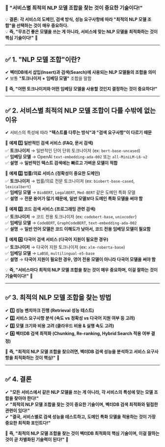 ### **📌 "서비스별 최적의 NLP 모델 조합을 찾는 것이 중요한 기술이다!"**

💡 **결론:** **각 서비스의 도메인, 검색 방식, 성능 요구사항에 따라 "최적의 NLP 모델 조합"을 선택하는 것이 매우 중요하다.**  
💡 **즉, "무조건 좋은 모델을 쓰는 게 아니라, 서비스에 맞는 NLP 모델을 최적화하는 것이 핵심 기술이다!"** 🚀

---

## **✅ 1. "NLP 모델 조합"이란?**

✔ **벡터DB에서 삽입(Insert)과 검색(Search)에 사용되는 NLP 모델들의 조합을 의미**  
✔ 보통 **"토크나이저 + 임베딩 모델"** 조합을 말함

📌 **즉, "어떤 토크나이저와 어떤 임베딩 모델을 사용할 것인지 결정하는 것이 중요하다!"**

---

## **✅ 2. 서비스별 최적의 NLP 모델 조합이 다를 수밖에 없는 이유**

✔ 서비스의 특성에 따라 **"텍스트를 다루는 방식"과 "검색 요구사항"이 다르기 때문**

📌 **예제 1️⃣ 일반적인 검색 서비스 (FAQ, 문서 검색)**  
✅ **토크나이저** → 일반적인 단어 단위 토크나이저 (ex: `bert-base-uncased`)  
✅ **임베딩 모델** → OpenAI `text-embedding-ada-002` 또는 `all-MiniLM-L6-v2`  
✅ **설명** → **일반적인 텍스트 검색에는 빠르고 가벼운 모델이 적합**

📌 **예제 2️⃣ 법률/의료 서비스 (정확성이 중요한 도메인)**  
✅ **토크나이저** → 법률/의료 전문 토크나이저 (ex: `biobert-base-cased`, `lexicalbert`)  
✅ **임베딩 모델** → `BioBERT`, `LegalBERT`, `Med-BERT` 같은 도메인 특화 모델  
✅ **설명** → **전문 용어가 많기 때문에, 일반 모델보다 도메인 특화 모델을 써야 함**

📌 **예제 3️⃣ 코드 검색 서비스 (프로그래밍 관련 검색)**  
✅ **토크나이저** → 코드 전용 토크나이저 (ex: `codebert-base`, `unixcoder`)  
✅ **임베딩 모델** → `CodeBERT`, `GraphCodeBERT`, `text-embedding-ada-002`  
✅ **설명** → **일반 언어 모델은 코드 이해도가 낮아서, 코드 전용 임베딩 모델이 필요함**

📌 **예제 4️⃣ 다국어 검색 서비스 (다국어 지원이 필요한 경우)**  
✅ **토크나이저** → 다국어 지원 토크나이저 (ex: `xlm-roberta-base`)  
✅ **임베딩 모델** → `LaBSE`, `multilingual-e5-base`  
✅ **설명** → **다국어 지원이 필요한 경우, 영어 전용 모델이 아니라 다국어 모델을 써야 함**

💡 **즉, "서비스마다 최적의 NLP 모델 조합을 찾는 것이 매우 중요하며, 이걸 잘하는 것이 기술력이다!"** 🚀

---

## **✅ 3. 최적의 NLP 모델 조합을 찾는 방법**

✔ **1️⃣ 성능 벤치마크 진행 (Retrieval 성능 테스트)**  
✔ **2️⃣ 서비스 요구사항 분석 (속도 vs 정확성 vs 다국어 지원 여부 등 고려)**  
✔ **3️⃣ 모델 크기와 비용 고려 (클라우드 비용 & 실행 속도 고려)**  
✔ **4️⃣ 벡터DB 검색 최적화 (Chunking, Re-ranking, Hybrid Search 적용 여부 결정)**

📌 **즉, "최적의 NLP 모델 조합을 찾으려면, 벡터DB 검색 성능을 분석하고 서비스 요구사항을 최적화하는 것이 핵심!"** 🚀

---

## **✅ 4. 결론**

✔ **"모든 서비스에서 같은 NLP 모델을 쓰는 게 아니라, 각 서비스의 특성에 맞는 모델 조합을 찾아야 한다!"**  
✔ **"최적의 NLP 모델 조합을 찾는 것이 중요한 기술이며, 벡터DB 검색 최적화와 밀접한 관련이 있다!"**  
✔ **"결국, 서비스별로 검색 성능을 테스트하고, 도메인 특화 모델을 적용하는 것이 가장 중요한 최적화 포인트다!"**

📌 **즉, "최적의 NLP 모델 조합을 찾는 것이 벡터DB 최적화의 핵심 기술이며, 이걸 잘하는 것이 곧 차별화된 기술력이 된다!"** 🚀